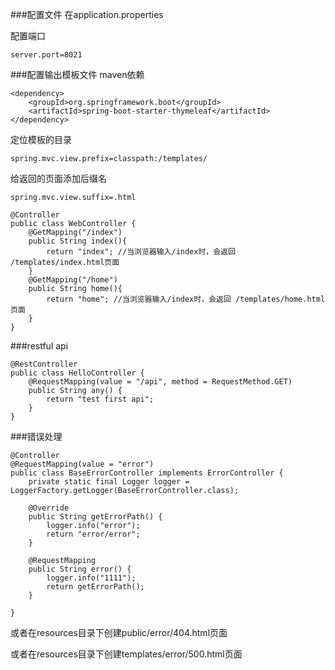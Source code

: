 ###配置文件
在application.properties

配置端口
```$xslt
server.port=8021
```


###配置输出模板文件
maven依赖
```$xslt
<dependency>
    <groupId>org.springframework.boot</groupId>
    <artifactId>spring-boot-starter-thymeleaf</artifactId>
</dependency>
```

定位模板的目录
```$xslt
spring.mvc.view.prefix=classpath:/templates/
```
给返回的页面添加后缀名
```$xslt
spring.mvc.view.suffix=.html
```
```$xslt
@Controller
public class WebController {
    @GetMapping("/index")
    public String index(){
        return "index"; //当浏览器输入/index时，会返回 /templates/index.html页面
    }
    @GetMapping("/home")
    public String home(){
        return "home"; //当浏览器输入/index时，会返回 /templates/home.html页面
    }
}
```


###restful api
```$xslt
@RestController
public class HelloController {
    @RequestMapping(value = "/api", method = RequestMethod.GET)
    public String any() {
        return "test first api";
    }
}
```

###错误处理
```$xslt
@Controller
@RequestMapping(value = "error")
public class BaseErrorController implements ErrorController {
    private static final Logger logger = LoggerFactory.getLogger(BaseErrorController.class);

    @Override
    public String getErrorPath() {
        logger.info("error");
        return "error/error";
    }

    @RequestMapping
    public String error() {
        logger.info("1111");
        return getErrorPath();
    }

}
```
或者在resources目录下创建public/error/404.html页面

或者在resources目录下创建templates/error/500.html页面
